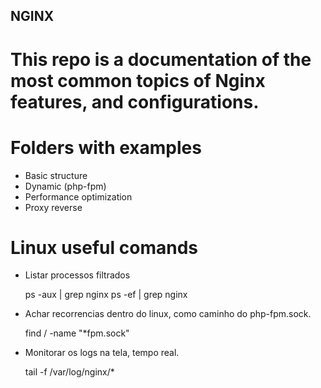 ## NGINX 

# This repo is a documentation of the most common topics of Nginx features, and configurations.


# Folders with examples

- Basic structure 
- Dynamic (php-fpm)
- Performance optimization
- Proxy reverse

# Linux useful comands

- Listar processos filtrados

   ps -aux | grep nginx
   ps -ef | grep nginx


- Achar recorrencias dentro do linux, como caminho do php-fpm.sock. 

   find / -name "*fpm.sock"

- Monitorar os logs na tela, tempo real.
 
   tail -f /var/log/nginx/*

